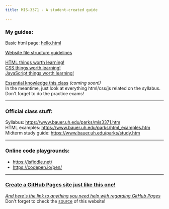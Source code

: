 ```yaml
---
title: MIS-3371 - A student-created guide

---
```


### My guides:  

Basic html page: [hello.html](hello.html)  

[Website file structure guidelines](structure.md)  

[HTML things worth learning!](learn-html/)  
[CSS things worth learning!](learn-css/)  
[JavaScript things worth learning!](learn-js/)  

[Essential knowledge this class](/404.html) _(coming soon!)_  
In the meantime, just look at everything html/css/js related on the syllabus.  
Don't forget to do the practice exams!

---

### Official class stuff:
Syllabus: <https://www.bauer.uh.edu/parks/mis3371.htm>  
HTML examples: <https://www.bauer.uh.edu/parks/html_examples.htm>  
Midterm study guide: <https://www.bauer.uh.edu/parks/study.htm>  

---

### Online code playgrounds:  
* <https://jsfiddle.net/>  
* <https://codepen.io/pen/>  

---

### [Create a GitHub Pages site just like this one!](https://pages.github.com/)  
[_And here's the link to anything you need help with regarding GitHub Pages_](https://help.github.com/en#github-pages-basics)  
Don't forget to check the [source](https://github.com/AlexMilligan/MIS-3371) of this website!  

